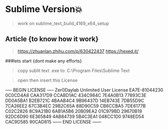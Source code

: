 # Sublime Version💥

>work on sublime_text_build_4169_x64_setup

## Article {to know how it work}
>https://zhuanlan.zhihu.com/p/630422437
>https://hexed.it/

###lets start {dont make any efforts}
>copy sublit text .exe to:
C:\Program Files\Sublime Text

>open then insert this License

>
—– BEGIN LICENSE —–
Zer0Daylab
Unlimited User License
EA7E-81044230
0C0CD4A8 CAA317D9 CCABD1AC 434C984C
7E4A0B13 77893C3E DD0A5BA1 B2EB721C
4BAAB4C4 9B96437D 14EB743E 7DB55D9C
7CA26EE2 67C3B4EC 29B2C65A 88D90C59
CB6CCBA5 7DE6177B C02C2826 8C9A21B0
6AB1A5B6 20B09EA2 01C979BD 29670B19
92DC6D90 6E365849 4AB84739 5B4C3EA1
048CC1D0 9748ED54 CAC9D585 90CAD815
—— END LICENSE ——